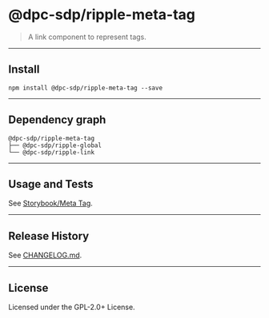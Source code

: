 # @dpc-sdp/ripple-meta-tag

> A link component to represent tags.

--------------------------------------------------------------------------------

## Install

```shell
npm install @dpc-sdp/ripple-meta-tag --save
```

--------------------------------------------------------------------------------

## Dependency graph

```shell
@dpc-sdp/ripple-meta-tag
├── @dpc-sdp/ripple-global
└── @dpc-sdp/ripple-link
```

--------------------------------------------------------------------------------

## Usage and Tests

See [Storybook/Meta Tag](https://storybook-ripple-master.lagoon.vicsdp.amazee.io/?selectedKind=Atoms/MetaTag&selectedStory=Meta%20Tag).

--------------------------------------------------------------------------------

## Release History

See [CHANGELOG.md](./CHANGELOG.md).

--------------------------------------------------------------------------------

## License

Licensed under the GPL-2.0+ License.
